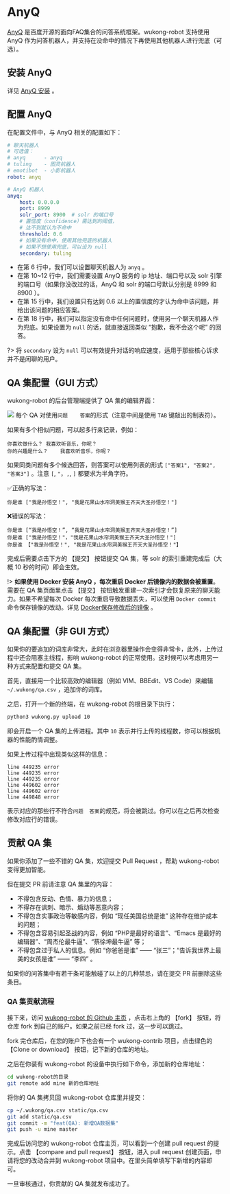 # AnyQ #

[AnyQ](https://github.com/baidu/AnyQ) 是百度开源的面向FAQ集合的问答系统框架。wukong-robot 支持使用 AnyQ 作为问答机器人，并支持在没命中的情况下再使用其他机器人进行兜底（可选）。

## 安装 AnyQ ##

详见 [AnyQ 安装](/install?id=anyq-%e5%ae%89%e8%a3%85) 。

## 配置 AnyQ ##

在配置文件中，与 AnyQ 相关的配置如下：

``` yaml
# 聊天机器人
# 可选值：
# anyq      - anyq
# tuling    - 图灵机器人
# emotibot  - 小影机器人
robot: anyq

# AnyQ 机器人
anyq:
    host: 0.0.0.0
    port: 8999
    solr_port: 8900  # solr 的端口号
    # 置信度（confidence）需达到的阈值，
    # 达不到就认为不命中
    threshold: 0.6
    # 如果没有命中，使用其他兜底的机器人
    # 如果不想使用兜底，可以设为 null
    secondary: tuling
```

- 在第 6 行中，我们可以设置聊天机器人为 `anyq` 。
- 在第 10~12 行中，我们需要设置 AnyQ 服务的 ip 地址、端口号以及 solr 引擎的端口号（如果你没改过的话，AnyQ 和 solr 的端口号默认分别是 8999 和 8900 ）。
- 在第 15 行中，我们设置只有达到 0.6 以上的置信度的才认为命中该问题，并给出该问题的相应答案。
- 在第 18 行中，我们可以指定没有命中任何问题时，使用另一个聊天机器人作为兜底。如果设置为 `null` 的话，就直接返回类似 “抱歉，我不会这个呢” 的回答。

?> 将 `secondary` 设为 `null` 可以有效提升对话的响应速度，适用于那些核心诉求并不是闲聊的用户。

## QA 集配置（GUI 方式） ##

wukong-robot 的后台管理端提供了 QA 集的编辑界面：

![](https://hahack-1253537070.cos.ap-chengdu.myqcloud.com/images/wukong-docs/qa.png)
每个 QA 对使用`问题	答案`的形式（注意中间是使用 `TAB` 键敲出的制表符）。

如果有多个相似问题，可以起多行来记录，例如：

``` csv
你喜欢做什么？	我喜欢听音乐，你呢？
你的兴趣是什么？	我喜欢听音乐，你呢？
```

如果同类问题有多个候选回答，则答案可以使用列表的形式 `["答案1", "答案2", "答案3"]` 。注意 `[`, `"`，`,`, `]` 都要求为半角字符。

✅正确的写法：

``` csv
你是谁	["我是孙悟空！", "我是花果山水帘洞美猴王齐天大圣孙悟空！"]
```

❌错误的写法：

``` csv
你是谁	[“我是孙悟空！”, “我是花果山水帘洞美猴王齐天大圣孙悟空！”]
你是谁	["我是孙悟空！"，"我是花果山水帘洞美猴王齐天大圣孙悟空！"]
你是谁	【"我是孙悟空！", "我是花果山水帘洞美猴王齐天大圣孙悟空！"】
```

完成后需要点击下方的 【提交】 按钮提交 QA 集，等 solr 的索引重建完成后（大概 10 秒的时间）即会生效。

!> **如果使用 Docker 安装 AnyQ ，每次重启 Docker 后镜像内的数据会被重置**。需要在 QA 集页面里点击 【提交】 按钮触发重建一次索引才会恢复原来的聊天能力。如果不希望每次 Docker 每次重启导致数据丢失，可以使用 `Docker commit` 命令保存镜像的改动。详见 [Docker保存修改后的镜像](https://www.jianshu.com/p/2885eaa5d36d) 。

## QA 集配置（非 GUI 方式） ##

如果你的要追加的词库非常大，此时在浏览器里操作会变得非常卡，此外，上传过程中还会阻塞主线程，影响 wukong-robot 的正常使用。这时候可以考虑用另一种方式来配置和提交 QA 集。

首先，直接用一个比较高效的编辑器（例如 VIM、BBEdit、VS Code）来编辑 `~/.wukong/qa.csv` ，追加你的词库。

之后，打开一个新的终端，在 wukong-robot 的根目录下执行：

``` bash
python3 wukong.py upload 10
```

即会开启一个 QA 集的上传进程。其中 `10` 表示并行上传的线程数，你可以根据机器的性能酌情调整。

如果上传过程中出现类似这样的信息：

```
line 449235 error
line 449235 error
line 449235 error
line 449602 error
line 449602 error
line 449848 error
```

表示对应的那些行不符合`问题	答案`的规范，将会被跳过。你可以在之后再次检查修改对应行的错误。

## 贡献 QA 集 ##

如果你添加了一些不错的 QA 集，欢迎提交 Pull Request ，帮助 wukong-robot 变得更加智能。

但在提交 PR 前请注意 QA 集里的内容：

- 不得包含反动、色情、暴力的信息；
- 不得存在讽刺、暗示、煽动等恶意内容；
- 不得包含实事政治等敏感内容，例如 “现任美国总统是谁” 这种存在维护成本的问题；
- 不得包含容易引起圣战的内容，例如 “PHP是最好的语言”、“Emacs 是最好的编辑器”、“周杰伦最牛逼”、“蔡徐坤最牛逼” 等；
- 不得包含过于私人的信息。例如 “你爸爸是谁” —— “张三”；“告诉我世界上最美的女孩是谁” —— “李四” 。

如果你的问答集中有若干条可能触碰了以上的几种禁忌，请在提交 PR 前删除这些条目。

### QA 集贡献流程 ###

接下来，访问 [wukong-robot 的 Github 主页](https://github.com/wzpan/wukong-robot) ，点击右上角的 【fork】 按钮，将仓库 fork 到自己的账户。如果之前已经 fork 过，这一步可以跳过。

fork 完仓库后，在您的账户下也会有一个 wukong-contrib 项目，点击绿色的 【Clone or download】 按钮，记下新的仓库的地址。

之后在你装有 wukong-robot 的设备中执行如下命令，添加新的仓库地址：

``` bash
cd wukong-robot的目录
git remote add mine 新的仓库地址
```

将你的 QA 集拷贝回 wukong-robot 仓库里并提交：

``` bash
cp ~/.wukong/qa.csv static/qa.csv
git add static/qa.csv
git commit -m "feat(QA): 新增QA数据集"
git push -u mine master
```

完成后访问您的 wukong-robot 仓库主页，可以看到一个创建 pull request 的提示。点击 【compare and pull request】 按钮，进入 pull request 创建页面，申请将您的改动合并到 wukong-robot 项目中。在里头简单填写下新增的内容即可。

一旦审核通过，你贡献的 QA 集就发布成功了。
